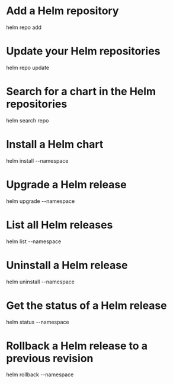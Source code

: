 # Add a Helm repository
helm repo add <repo-name> <repo-url>

# Update your Helm repositories
helm repo update

# Search for a chart in the Helm repositories
helm search repo <chart-name>

# Install a Helm chart
helm install <release-name> <chart-name> --namespace <namespace>

# Upgrade a Helm release
helm upgrade <release-name> <chart-name> --namespace <namespace>

# List all Helm releases
helm list --namespace <namespace>

# Uninstall a Helm release
helm uninstall <release-name> --namespace <namespace>

# Get the status of a Helm release
helm status <release-name> --namespace <namespace>

# Rollback a Helm release to a previous revision
helm rollback <release-name> <revision-number> --namespace <namespace>